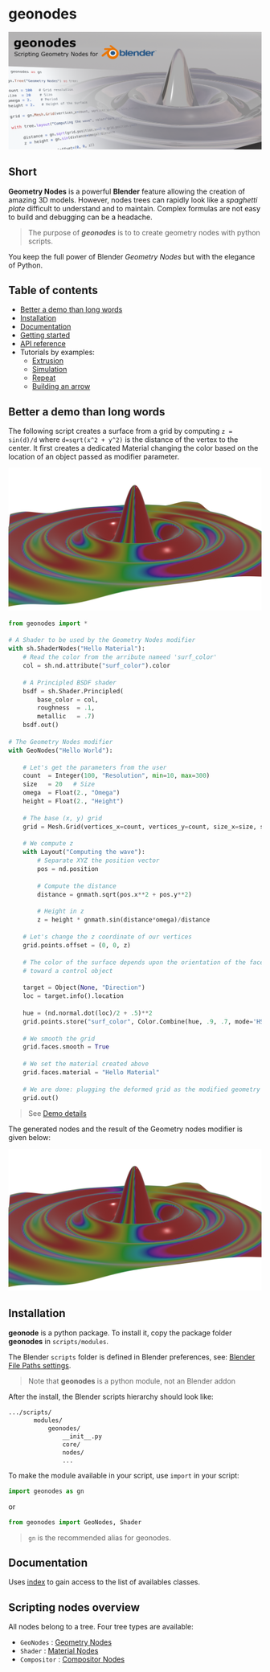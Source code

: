 # geonodes

![Scripting Geometry Nodes for Blender](doc/images/geonodes.png)

## Short

**Geometry Nodes** is a powerful **Blender** feature allowing the creation of amazing 3D models.
However, nodes trees can rapidly look like a _spaghetti plate_ difficult to understand and to maintain.
Complex formulas are not easy to build and debugging can be a headache.<br>
 
> The purpose of **_geonodes_** is to to create geometry nodes with python scripts.<br>
 
You keep the full power of Blender _Geometry Nodes_ but with the elegance of Python.

## Table of contents

- [Better a demo than long words](#better-a-demo-than-long-words)
- [Installation](#installation)
- [Documentation](#documentation)
- [Getting started](docs/getting_started.md)
- [API reference](docs/index.md)
- Tutorials by examples:
  - [Extrusion](docs/ex_extrusion.md)
  - [Simulation](docs/ex_simulation.md)
  - [Repeat](docs/ex_repeat.md)
  - [Building an arrow](docs/arrow.md)
    
## Better a demo than long words

The following script creates a surface from a grid by computing
`z = sin(d)/d` where `d=sqrt(x^2 + y^2)` is the distance of the vertex to the center.
It first creates a dedicated Material changing the color based on the location of
an object passed as modifier parameter.

<img src="doc/images/hello_world.png" width="600" class="center">

```python
from geonodes import *

# A Shader to be used by the Geometry Nodes modifier
with sh.ShaderNodes("Hello Material"):
    # Read the color from the arribute nameed 'surf_color'
    col = sh.nd.attribute("surf_color").color
    
    # A Principled BSDF shader 
    bsdf = sh.Shader.Principled(
        base_color = col,
        roughness  = .1,
        metallic   = .7)
    bsdf.out()
        
# The Geometry Nodes modifier
with GeoNodes("Hello World"):
    
    # Let's get the parameters from the user
    count  = Integer(100, "Resolution", min=10, max=300)
    size   = 20   # Size
    omega  = Float(2., "Omega")
    height = Float(2., "Height")
    
    # The base (x, y) grid
    grid = Mesh.Grid(vertices_x=count, vertices_y=count, size_x=size, size_y=size)
    
    # We compute z
    with Layout("Computing the wave"):
        # Separate XYZ the position vector 
        pos = nd.position
        
        # Compute the distance
        distance = gnmath.sqrt(pos.x**2 + pos.y**2)
        
        # Height in z
        z = height * gnmath.sin(distance*omega)/distance
        
    # Let's change the z coordinate of our vertices
    grid.points.offset = (0, 0, z)
    
    # The color of the surface depends upon the orientation of the faces
    # toward a control object
    
    target = Object(None, "Direction")
    loc = target.info().location
    
    hue = (nd.normal.dot(loc)/2 + .5)**2
    grid.points.store("surf_color", Color.Combine(hue, .9, .7, mode='HSV'))
    
    # We smooth the grid
    grid.faces.smooth = True
    
    # We set the material created above
    grid.faces.material = "Hello Material"
    
    # We are done: plugging the deformed grid as the modified geometry
    grid.out()
```

> See [Demo details](docs/demo_1.md)

The generated nodes and the result of the Geometry nodes modifier is given below:

<img src="doc/images/hello_world.png" width="600" class="center">

## Installation

**geonode** is a python package. To install it, copy the package folder **geonodes** in `scripts/modules`.

The Blender `scripts` folder is defined in Blender preferences, see: [Blender File Paths settings](https://docs.blender.org/manual/en/latest/editors/preferences/file_paths.html).

> Note that **geonodes** is a python module, not an Blender addon

After the install, the Blender scripts hierarchy should look like:
```
.../scripts/
       modules/
           geonodes/
               __init__.py
               core/
               nodes/
               ...
```

To make the module available in your script, use `import` in your script:

```python
import geonodes as gn
```

or

``` python
from geonodes import GeoNodes, Shader
```

> `gn` is the recommended alias for geonodes.

## Documentation

Uses [index](docs/index.md) to gain access to the list of availables classes.

## Scripting nodes overview

All nodes belong to a tree. Four tree types are available:
- `GeoNodes` : [Geometry Nodes](docs/GeoNodes/GeoNodesTree.md)
- `Shader` : [Material Nodes](docs/Shader/ShaderTree.md)
- `Compositor` : [Compositor Nodes](docs/Compositor/CompositorTree.md)

